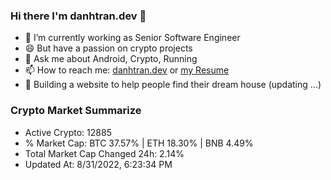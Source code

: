 ### Hi there I'm danhtran.dev 👋

- 🔭 I’m currently working as Senior Software Engineer
- 😄 But have a passion on crypto projects
- 💬 Ask me about Android, Crypto, Running 
- 📫 How to reach me: <a href="https://danhtran.dev" target="_blank">danhtran.dev</a> or <a href="Developer-Resume.pdf" target="_blank">my Resume</a>
- 🌱 Building a website to help people find their dream house (updating ...)

### Crypto Market Summarize
- Active Crypto: 12885
- % Market Cap: BTC 37.57% | ETH 18.30% | BNB 4.49%
- Total Market Cap Changed 24h: 2.14%
- Updated At: 8/31/2022, 6:23:34 PM
